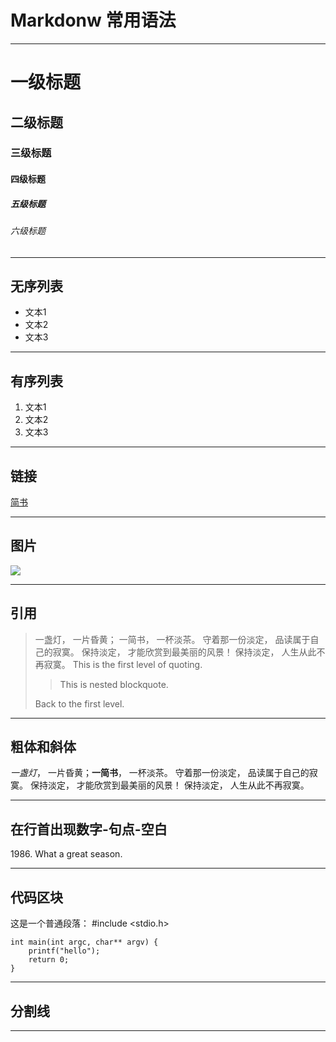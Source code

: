 # Markdonw 常用语法

---
# 一级标题
## 二级标题
### 三级标题
#### 四级标题
##### 五级标题
###### 六级标题

---
## 无序列表
- 文本1
- 文本2
- 文本3

---
## 有序列表
1. 文本1
2. 文本2
3. 文本3

---
## 链接
[简书](http://jianshu.io)

---
## 图片
![](http://ww4.sinaimg.cn/bmiddle/aa397b7fjw1dzplsgpdw5j.jpg)

---
## 引用
> 一盏灯， 一片昏黄； 一简书， 一杯淡茶。 守着那一份淡定， 品读属于自己的寂寞。 保持淡定， 才能欣赏到最美丽的风景！ 保持淡定， 人生从此不再寂寞。
> This is the first level of quoting.
>
> > This is nested blockquote.
>
> Back to the first level.

---
## 粗体和斜体
*一盏灯*， 一片昏黄；**一简书**， 一杯淡茶。 守着那一份淡定， 品读属于自己的寂寞。 保持淡定， 才能欣赏到最美丽的风景！ 保持淡定， 人生从此不再寂寞。

---
## 在行首出现数字-句点-空白
1986\. What a great season.

---
## 代码区块
这是一个普通段落：
    #include <stdio.h>
    
    int main(int argc, char** argv) {
        printf("hello");
        return 0;
    }

---
## 分割线

---
